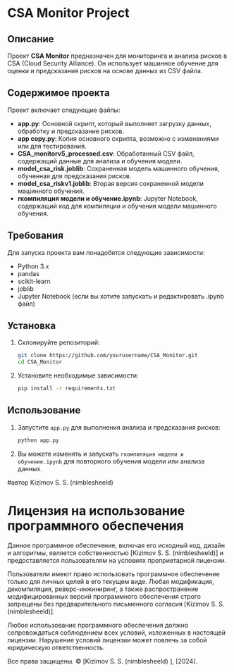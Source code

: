 # CSA Monitor Project

## Описание
Проект **CSA Monitor** предназначен для мониторинга и анализа рисков в CSA (Cloud Security Alliance). Он использует машинное обучение для оценки и предсказания рисков на основе данных из CSV файла.

## Содержимое проекта
Проект включает следующие файлы:

- **app.py**: Основной скрипт, который выполняет загрузку данных, обработку и предсказание рисков.
- **app copy.py**: Копия основного скрипта, возможно с изменениями или для тестирования.
- **CSA_monitorv5_processed.csv**: Обработанный CSV файл, содержащий данные для анализа и обучения модели.
- **model_csa_risk.joblib**: Сохраненная модель машинного обучения, обученная для предсказания рисков.
- **model_csa_riskv1.joblib**: Вторая версия сохраненной модели машинного обучения.
- **rкомпиляция модели и обучение.ipynb**: Jupyter Notebook, содержащий код для компиляции и обучения модели машинного обучения.

## Требования
Для запуска проекта вам понадобятся следующие зависимости:
- Python 3.x
- pandas
- scikit-learn
- joblib
- Jupyter Notebook (если вы хотите запускать и редактировать .ipynb файл)

## Установка
1. Склонируйте репозиторий:
    ```bash
    git clone https://github.com/yourusername/CSA_Monitor.git
    cd CSA_Monitor
    ```
2. Установите необходимые зависимости:
    ```bash
    pip install -r requirements.txt
    ```

## Использование
1. Запустите `app.py` для выполнения анализа и предсказания рисков:
    ```bash
    python app.py
    ```
2. Вы можете изменять и запускать `rкомпиляция модели и обучение.ipynb` для повторного обучения модели или анализа данных.

#автор Kizimov S. S. (nimblesheeld)

# Лицензия на использование программного обеспечения

Данное программное обеспечение, включая его исходный код, дизайн и алгоритмы, является собственностью [Kizimov S. S. (nimblesheeld)] и предоставляется пользователям на условиях проприетарной лицензии.

Пользователи имеют право использовать программное обеспечение только для личных  целей в его текущем виде. Любая модификация, декомпиляция, реверс-инжиниринг, а также распространение модифицированных версий программного обеспечения строго запрещены без предварительного письменного согласия [Kizimov S. S. (nimblesheeld)].

Любое использование программного обеспечения должно сопровождаться соблюдением всех условий, изложенных в настоящей лицензии. Нарушение условий лицензии может повлечь за собой юридическую ответственность.

Все права защищены. © [Kizimov S. S. (nimblesheeld) ], [2024].